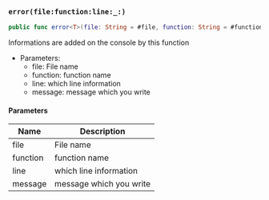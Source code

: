 ### `error(file:function:line:_:)`

```swift
public func error<T>(file: String = #file, function: String = #function, line: Int = #line, _ message: T)
```

Informations are added on the console by this function
- Parameters:
  - file: File name
  - function: function name
  - line: which line information
  - message: message which you write

#### Parameters

| Name | Description |
| ---- | ----------- |
| file | File name |
| function | function name |
| line | which line information |
| message | message which you write |